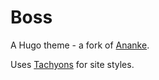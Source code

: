 # Boss

A Hugo theme - a fork of [Ananke](https://github.com/theNewDynamic/gohugo-theme-ananke).

Uses [Tachyons](http://tachyons.io/docs/) for site styles.
